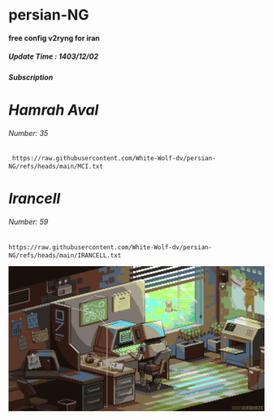 # persian-NG

#### free config v2ryng for iran


<h5>Update Time : 1403/12/02</h5>

##### Subscription

  # *****Hamrah Aval*****

<h6>Number: 35</h6>

     https://raw.githubusercontent.com/White-Wolf-dv/persian-NG/refs/heads/main/MCI.txt

# *****Irancell*****

<h6>Number: 59 </h6>

    https://raw.githubusercontent.com/White-Wolf-dv/persian-NG/refs/heads/main/IRANCELL.txt

<p align="center">
<img  src="https://github.com/White-Wolf-dv/White-Wolf-dv/blob/main/14.gif">
</p>
